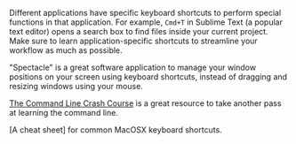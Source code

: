 Different applications have specific keyboard shortcuts to perform special
functions in that application. For example, `Cmd+T` in Sublime Text (a popular
text editor) opens a search box to find files inside your current project.
Make sure to learn application-specific shortcuts to streamline your workflow
as much as possible.

"Spectacle" is a great software application to manage your window positions
on your screen using keyboard shortcuts, instead of dragging and resizing
windows using your mouse.

[The Command Line Crash Course](http://cli.learncodethehardway.org/book/) is a
great resource to take another pass at learning the command line.

[A cheat sheet] for common MacOSX keyboard shortcuts.
